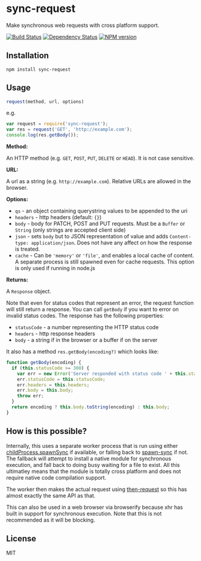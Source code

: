 # sync-request

Make synchronous web requests with cross platform support.

[![Build Status](https://img.shields.io/travis/ForbesLindesay/sync-request/master.svg)](https://travis-ci.org/ForbesLindesay/sync-request)
[![Dependency Status](https://img.shields.io/gemnasium/ForbesLindesay/sync-request.svg)](https://gemnasium.com/ForbesLindesay/sync-request)
[![NPM version](https://img.shields.io/npm/v/sync-request.svg)](https://www.npmjs.org/package/sync-request)

## Installation

    npm install sync-request

## Usage

```js
request(method, url, options)
```

e.g.

```js
var request = require('sync-request');
var res = request('GET', 'http://example.com');
console.log(res.getBody());
```

**Method:**

An HTTP method (e.g. `GET`, `POST`, `PUT`, `DELETE` or `HEAD`). It is not case sensitive.

**URL:**

A url as a string (e.g. `http://example.com`). Relative URLs are allowed in the browser.

**Options:**

 - `qs` - an object containing querystring values to be appended to the uri
 - `headers` - http headers (default: `{}`)
 - `body` - body for PATCH, POST and PUT requests.  Must be a `Buffer` or `String` (only strings are accepted client side)
 - `json` - sets `body` but to JSON representation of value and adds `Content-type: application/json`.  Does not have any affect on how the response is treated.
 - `cache` - Can be `'memory'` or `'file'`, and enables a local cache of content.  A separate process is still spawned even for cache requests.  This option is only used if running in node.js

**Returns:**

A `Response` object.

Note that even for status codes that represent an error, the request function will still return a response.  You can call `getBody` if you want to error on invalid status codes.  The response has the following properties:

 - `statusCode` - a number representing the HTTP status code
 - `headers` - http response headers
 - `body` - a string if in the browser or a buffer if on the server

It also has a method `res.getBody(encoding?)` which looks like:

```js
function getBody(encoding) {
  if (this.statusCode >= 300) {
    var err = new Error('Server responded with status code ' + this.statusCode + ':\n' + this.body.toString(encoding));
    err.statusCode = this.statusCode;
    err.headers = this.headers;
    err.body = this.body;
    throw err;
  }
  return encoding ? this.body.toString(encoding) : this.body;
}
```

## How is this possible?

Internally, this uses a separate worker process that is run using either [childProcess.spawnSync](http://nodejs.org/docs/v0.11.13/api/child_process.html#child_process_child_process_spawnsync_command_args_options) if available, or falling back to [spawn-sync](https://www.npmjs.org/package/spawn-sync) if not.  The fallback will attempt to install a native module for synchronous execution, and fall back to doing busy waiting for a file to exist.  All this ultimatley means that the module is totally cross platform and does not require native code compilation support.

The worker then makes the actual request using [then-request](https://www.npmjs.org/package/then-request) so this has almost exactly the same API as that.

This can also be used in a web browser via browserify because xhr has built in support for synchronous execution.  Note that this is not recommended as it will be blocking.

## License

  MIT

